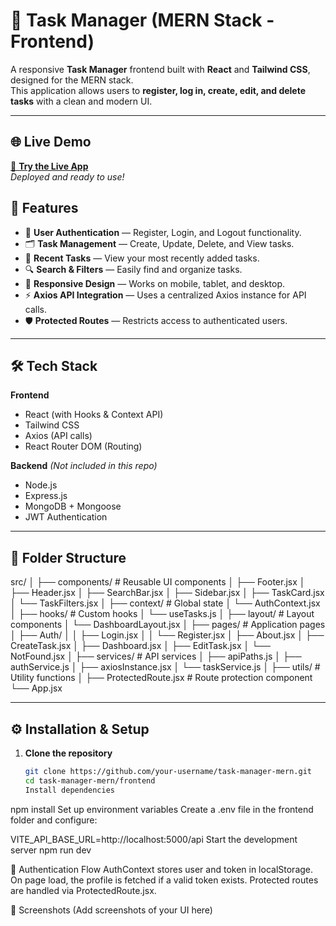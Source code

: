 # 📝 Task Manager (MERN Stack - Frontend)

A responsive **Task Manager** frontend built with **React** and **Tailwind CSS**, designed for the MERN stack.  
This application allows users to **register, log in, create, edit, and delete tasks** with a clean and modern UI.

---
## 🌐 Live Demo

[🚀 **Try the Live App**](https://task-manager-mern-flame.vercel.app)  
_Deployed and ready to use!_

## 🚀 Features

- 🔐 **User Authentication** — Register, Login, and Logout functionality.
- 🗂 **Task Management** — Create, Update, Delete, and View tasks.
- 📅 **Recent Tasks** — View your most recently added tasks.
- 🔍 **Search & Filters** — Easily find and organize tasks.
- 📱 **Responsive Design** — Works on mobile, tablet, and desktop.
- ⚡ **Axios API Integration** — Uses a centralized Axios instance for API calls.
- 🛡 **Protected Routes** — Restricts access to authenticated users.

---

## 🛠 Tech Stack

**Frontend**
- React (with Hooks & Context API)
- Tailwind CSS
- Axios (API calls)
- React Router DOM (Routing)

**Backend** *(Not included in this repo)*
- Node.js
- Express.js
- MongoDB + Mongoose
- JWT Authentication

---

## 📂 Folder Structure

src/
│
├── components/ # Reusable UI components
│ ├── Footer.jsx
│ ├── Header.jsx
│ ├── SearchBar.jsx
│ ├── Sidebar.jsx
│ ├── TaskCard.jsx
│ └── TaskFilters.jsx
│
├── context/ # Global state
│ └── AuthContext.jsx
│
├── hooks/ # Custom hooks
│ └── useTasks.js
│
├── layout/ # Layout components
│ └── DashboardLayout.jsx
│
├── pages/ # Application pages
│ ├── Auth/
│ │ ├── Login.jsx
│ │ └── Register.jsx
│ ├── About.jsx
│ ├── CreateTask.jsx
│ ├── Dashboard.jsx
│ ├── EditTask.jsx
│ └── NotFound.jsx
│
├── services/ # API services
│ ├── apiPaths.js
│ ├── authService.js
│ ├── axiosInstance.jsx
│ └── taskService.js
│
├── utils/ # Utility functions
│
├── ProtectedRoute.jsx # Route protection component
└── App.jsx


---

## ⚙ Installation & Setup

1. **Clone the repository**
   ```bash
   git clone https://github.com/your-username/task-manager-mern.git
   cd task-manager-mern/frontend
   Install dependencies


  npm install
  Set up environment variables
  Create a .env file in the frontend folder and configure:

  VITE_API_BASE_URL=http://localhost:5000/api
  Start the development server
  npm run dev

🔑 Authentication Flow
AuthContext stores user and token in localStorage.
On page load, the profile is fetched if a valid token exists.
Protected routes are handled via ProtectedRoute.jsx.

📸 Screenshots
(Add screenshots of your UI here)

